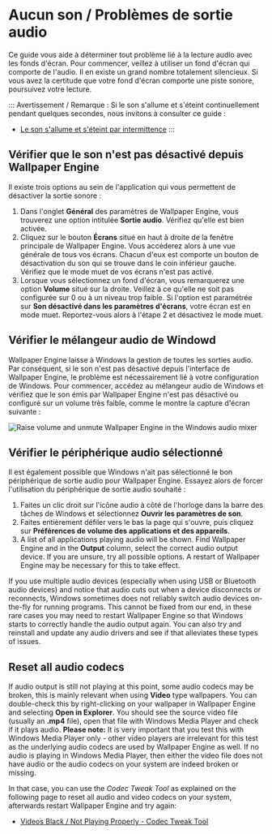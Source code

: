 # Aucun son / Problèmes de sortie audio
Ce guide vous aide à déterminer tout problème lié à la lecture audio avec les fonds d'écran. Pour commencer, veillez à utiliser un fond d'écran qui comporte de l'audio. Il en existe un grand nombre totalement silencieux. Si vous avez la certitude que votre fond d'écran comporte une piste sonore, poursuivez votre lecture.

::: Avertissement / Remarque : Si le son s'allume et s'éteint continuellement pendant quelques secondes, nous invitons à consulter ce guide :

* [Le son s'allume et s'éteint par intermittence](/audio/intermittent)
:::

## Vérifier que le son n'est pas désactivé depuis Wallpaper Engine
Il existe trois options au sein de l'application qui vous permettent de désactiver la sortie sonore :

1. Dans l'onglet **Général** des paramètres de Wallpaper Engine, vous trouverez une option intitulée **Sortie audio**. Vérifiez qu'elle est bien activée.
2. Cliquez sur le bouton **Écrans** situé en haut à droite de la fenêtre principale de Wallpaper Engine. Vous accéderez alors à une vue générale de tous vos écrans. Chacun d'eux est comporte un bouton de désactivation du son qui se trouve dans le coin inférieur gauche. Vérifiez que le mode muet de vos écrans n'est pas activé.
3. Lorsque vous sélectionnez un fond d'écran, vous remarquerez une option **Volume** situé sur la droite. Veillez à ce qu'elle ne soit pas configurée sur 0 ou à un niveau trop faible. Si l'option est paramétrée sur **Son désactivé dans les paramètres d'écrans**, votre écran est en mode muet. Reportez-vous alors à l'étape 2 et désactivez le mode muet.

## Vérifier le mélangeur audio de Windowd
Wallpaper Engine laisse à Windows la gestion de toutes les sorties audio. Par conséquent, si le son n'est pas désactivé depuis l'interface de Wallpaper Engine, le problème est nécessairement lié à votre configuration de Windows. Pour commencer, accédez au mélangeur audio de Windows et vérifiez que le son émis par Wallpaper Engine n'est pas désactivé ou configuré sur un volume très faible, comme le montre la capture d'écran suivante :

![Raise volume and unmute Wallpaper Engine in the Windows audio mixer](./audiomixer.png)

## Vérifier le périphérique audio sélectionné
Il est également possible que Windows n'ait pas sélectionné le bon périphérique de sortie audio pour Wallpaper Engine. Essayez alors de forcer l'utilisation du périphérique de sortie audio souhaité :

1. Faites un clic droit sur l'icône audio à côté de l'horloge dans la barre des tâches de Windows et sélectionnez **Ouvrir les paramètres de son**.
2. Faites entièrement défiler vers le bas la page qui s'ouvre, puis cliquez sur **Préférences de volume des applications et des appareils**.
3. A list of all applications playing audio will be shown. Find Wallpaper Engine and in the **Output** column, select the correct audio output device. If you are unsure, try all possible options. A restart of Wallpaper Engine may be necessary for this to take effect.

If you use multiple audio devices (especially when using USB or Bluetooth audio devices) and notice that audio cuts out when a device disconnects or reconnects, Windows sometimes does not reliably switch audio devices on-the-fly for running programs. This cannot be fixed from our end, in these rare cases you may need to restart Wallpaper Engine so that Windows starts to correctly handle the audio output again. You can also try and reinstall and update any audio drivers and see if that alleviates these types of issues.

## Reset all audio codecs

If audio output is still not playing at this point, some audio codecs may be broken, this is mainly relevant when using **Video** type wallpapers. You can double-check this by right-clicking on your wallpaper in Wallpaper Engine and selecting **Open in Explorer**. You should see the source video file (usually an **.mp4** file), open that file with Windows Media Player and check if it plays audio. **Please note:** It is very important that you test this with Windows Media Player only - other video players are irrelevant for this test as the underlying audio codecs are used by Wallpaper Engine as well. If no audio is playing in Windows Media Player, then either the video file does not have audio or the audio codecs on your system are indeed broken or missing.

In that case, you can use the *Codec Tweak Tool* as explained on the following page to reset all audio and video codecs on your system, afterwards restart Wallpaper Engine and try again:

* [Videos Black / Not Playing Properly - Codec Tweak Tool](noshow/notplaying.html#codec-tweak-tool)

